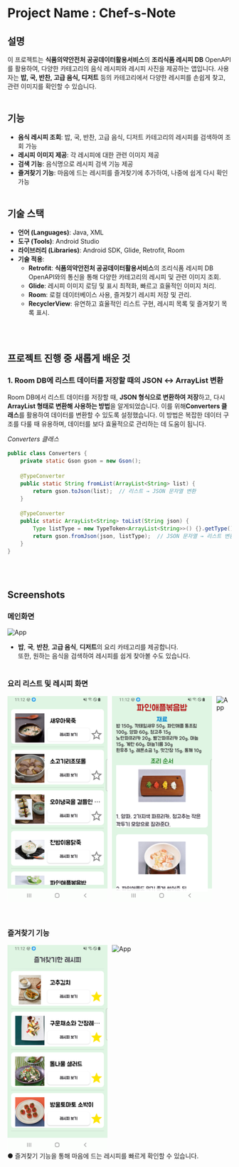 # Project Name : Chef-s-Note

## 설명
이 프로젝트는 **식품의약안전처 공공데이터활용서비스**의 **조리식품 레시피 DB** OpenAPI를 활용하여, 다양한 카테고리의 음식 레시피와 레시피 사진을 제공하는 앱입니다. 사용자는 **밥, 국, 반찬, 고급 음식, 디저트** 등의 카테고리에서 다양한 레시피를 손쉽게 찾고, 관련 이미지를 확인할 수 있습니다.
<br> <br>

## 기능

- **음식 레시피 조회**: 밥, 국, 반찬, 고급 음식, 디저트 카테고리의 레시피를 검색하여 조회 가능
- **레시피 이미지 제공**: 각 레시피에 대한 관련 이미지 제공
- **검색 기능**: 음식명으로 레시피 검색 기능 제공
- **즐겨찾기 기능**: 마음에 드는 레시피를 즐겨찾기에 추가하여, 나중에 쉽게 다시 확인 가능
<br> <br>

## 기술 스택

- **언어 (Languages)**: Java, XML
- **도구 (Tools)**: Android Studio
- **라이브러리 (Libraries)**: Android SDK, Glide, Retrofit, Room
- **기술 적용**:
  - **Retrofit**: **식품의약안전처 공공데이터활용서비스**의 조리식품 레시피 DB OpenAPI와의 통신을 통해 다양한 카테고리의 레시피 및 관련 이미지 조회.
  - **Glide**: 레시피 이미지 로딩 및 표시 최적화, 빠르고 효율적인 이미지 처리.
  - **Room**: 로컬 데이터베이스 사용, 즐겨찾기 레시피 저장 및 관리.
  - **RecyclerView**: 유연하고 효율적인 리스트 구현, 레시피 목록 및 즐겨찾기 목록 표시.

<br> <br>

## 프로젝트 진행 중 새롭게 배운 것 

### 1. **Room DB에 리스트 데이터를 저장할 때의 JSON ↔ ArrayList 변환**
Room DB에서 리스트 데이터를 저장할 때, **JSON 형식으로 변환하여 저장**하고, 다시 **ArrayList 형태로 변환해 사용하는 방법**을 알게되었습니다.
이를 위해**Converters 클래스**를 활용하여 데이터를 변환할 수 있도록 설정했습니다.
이 방법은 복잡한 데이터 구조를 다룰 때 유용하며, 데이터를 보다 효율적으로 관리하는 데 도움이 됩니다.

*Converters 클래스*
```java
public class Converters {
    private static Gson gson = new Gson();

    @TypeConverter
    public static String fromList(ArrayList<String> list) {
        return gson.toJson(list);  // 리스트 → JSON 문자열 변환
    }

    @TypeConverter
    public static ArrayList<String> toList(String json) {
        Type listType = new TypeToken<ArrayList<String>>() {}.getType();
        return gson.fromJson(json, listType);  // JSON 문자열 → 리스트 변환
    }
}
```

<br> <br>
  
## Screenshots

### 메인화면
<img src="video/home.gif" alt="App" width="225">

- **밥**, **국**, **반찬**, **고급 음식**, **디저트**의 요리 카테고리를 제공합니다. <br> 또한, 원하는 음식을 검색하여 레시피를 쉽게 찾아볼 수도 있습니다.
<br><br>

### 요리 리스트 및 레시피 화면
<div style="display: flex; gap: 10px;">
    <img src="screenshots/category.png" alt="category" width="225">
    <img src="screenshots/recipe.png" alt="recipe" width="225">
  <img src="video/search.gif" alt="App" width="225">
</div>
<br><br>

### 즐겨찾기 기능
<div style="display: flex; gap: 10px;">
    <img src="screenshots/favorites.png" alt="home" width="225">
    <img src="video/favorites.gif" alt="App" width="225">
</div>
● 즐겨찾기 기능을 통해 마음에 드는 레시피를 빠르게 확인할 수 있습니다. <br>




